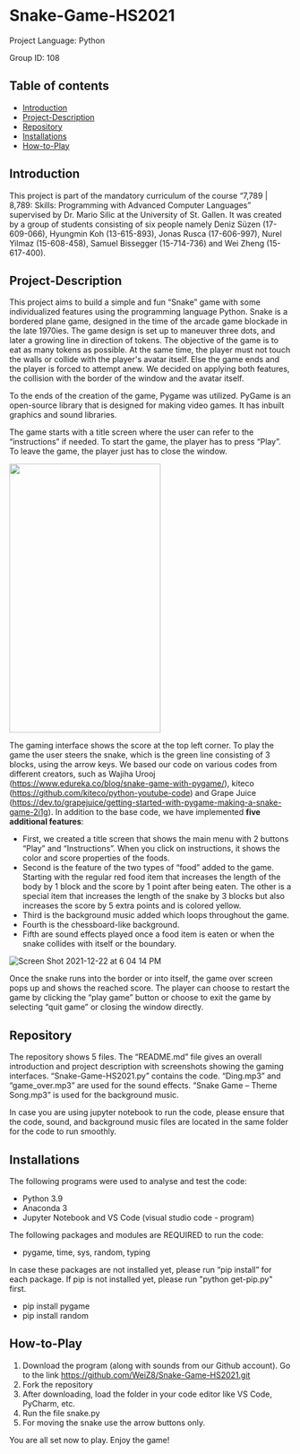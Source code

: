 # Snake-Game-HS2021

Project Language: Python

Group ID:  108

## Table of contents
* [Introduction](#Introduction)
* [Project-Description](#Project-Description)
* [Repository](#Repository)
* [Installations](#Installations)
* [How-to-Play](#How-to-Play)


## Introduction
This project is part of the mandatory curriculum of the course “7,789 | 8,789: Skills: Programming with Advanced Computer Languages” supervised by Dr. Mario Silic at the University of St. Gallen. It was created by a group of students consisting of six people namely Deniz Süzen (17-609-066), Hyungmin Koh (13-615-893), Jonas Rusca (17-606-997), Nurel Yilmaz (15-608-458), Samuel Bissegger (15-714-736) and Wei Zheng (15-617-400).

## Project-Description
This project aims to build a simple and fun “Snake” game with some individualized features using the programming language Python. Snake is a bordered plane game, designed in the time of the arcade game blockade in the late 1970ies. The game design is set up to maneuver three dots, and later a growing line in direction of tokens. The objective of the game is to eat as many tokens as possible. At the same time, the player must not touch the walls or collide with the player's avatar itself. Else the game ends and the player is forced to attempt anew. We decided on applying both features, the collision with the border of the window and the avatar itself.

To the ends of the creation of the game, Pygame was utilized. PyGame is an open-source library that is designed for making video games. It has inbuilt graphics and sound libraries. 

The game starts with a title screen where the user can refer to the “instructions” if needed. To start the game, the player has to press “Play”. To leave the game, the player just has to close the window. 

<td><img src="![Main_Menu](https://user-images.githubusercontent.com/95411649/147395183-d90a883d-0a30-4aa9-9265-e5f6af0798da.png)
" width=270 height=480></td> 

The gaming interface shows the score at the top left corner. To play the game the user steers the snake, which is the green line consisting of 3 blocks, using the arrow keys. We based our code on various codes from different creators, such as Wajiha Urooj (https://www.edureka.co/blog/snake-game-with-pygame/), kiteco (https://github.com/kiteco/python-youtube-code) and Grape Juice (https://dev.to/grapejuice/getting-started-with-pygame-making-a-snake-game-2i1g). In addition to the base code, we have implemented **five additional features**: 

* First, we created a title screen that shows the main menu with 2 buttons “Play” and “Instructions”. When you click on instructions, it shows the color and score properties of the foods.
* Second is the feature of the two types of “food” added to the game. Starting with the regular red food item that increases the length of the body by 1 block and the score by 1 point after being eaten. The other is a special item that increases the length of the snake by 3 blocks but also increases the score by 5 extra points and is colored yellow.
* Third is the background music added which loops throughout the game. 
* Fourth is the chessboard-like background.  
* Fifth are sound effects played once a food item is eaten or when the snake collides with itself or the boundary. 

![Screen Shot 2021-12-22 at 6 04 14 PM](https://user-images.githubusercontent.com/95411649/147129734-70e7d2b5-4904-43d9-8158-c01ba53d5260.png)

Once the snake runs into the border or into itself, the game over screen pops up and shows the reached score. The player can choose to restart the game by clicking the “play game” button or choose to exit the game by selecting “quit game” or closing the window directly. 

## Repository
The repository shows 5 files. The “README.md” file gives an overall introduction and project description with screenshots showing the gaming interfaces. “Snake-Game-HS2021.py” contains the code. “Ding.mp3” and “game_over.mp3” are used for the sound effects. “Snake Game – Theme Song.mp3” is used for the background music. 

In case you are using jupyter notebook to run the code, please ensure that the code, sound, and background music files are located in the same folder for the code to run smoothly. 

## Installations
The following programs were used to analyse and test the code:
* Python 3.9 
* Anaconda 3
* Jupyter Notebook and VS Code (visual studio code - program)

The following packages and modules are REQUIRED to run the code: 
* pygame, time, sys, random, typing

In case these packages are not installed yet, please run “pip install” for each package. If pip is not installed yet, please run "python get-pip.py" first.
* pip install pygame
* pip install random

## How-to-Play
1. Download the program (along with sounds from our Github account). Go to the link https://github.com/WeiZ8/Snake-Game-HS2021.git 
2. Fork the repository
3. After downloading, load the folder in your code editor like VS Code, PyCharm, etc. 
4. Run the file snake.py 
5. For moving the snake use the arrow buttons only.

You are all set now to play. 
Enjoy the game!
